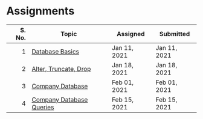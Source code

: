 # Assignments

| S. No. | Topic                                   | Assigned     | Submitted    |
| -----: | --------------------------------------- | ------------ | ------------ |
|      1 | [Database Basics](01-11-2021/)          | Jan 11, 2021 | Jan 11, 2021 |
|      2 | [Alter, Truncate, Drop](01-18-2021/)    | Jan 18, 2021 | Jan 18, 2021 |
|      3 | [Company Database](02-01-2021/)         | Feb 01, 2021 | Feb 01, 2021 |
|      4 | [Company Database Queries](02-15-2021/) | Feb 15, 2021 | Feb 15, 2021 |
